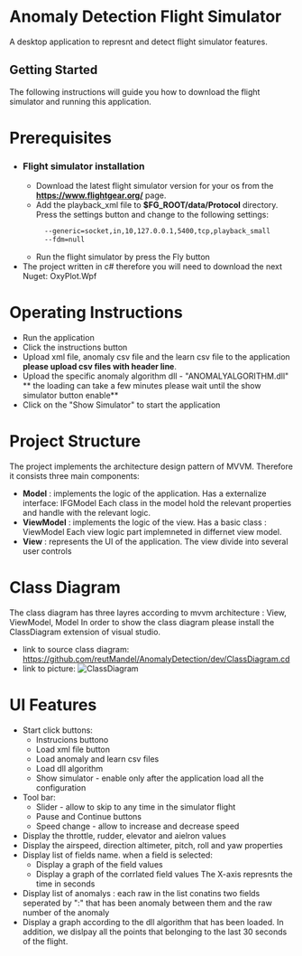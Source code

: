 # Anomaly Detection Flight Simulator

 A desktop application to represnt and detect flight simulator features.
 
## Getting Started

The following instructions will guide you how to download the flight simulator and running this application.
 
# Prerequisites
* ### Flight simulator installation
  * Download the latest flight simulator version for your os from the **https://www.flightgear.org/** page.
  * Add the playback_xml file to **$FG_ROOT/data/Protocol** directory.
   Press the settings button and change to the following settings:
    ```bash
      --generic=socket,in,10,127.0.0.1,5400,tcp,playback_small
      --fdm=null 
    ```
  * Run the flight simulator by press the Fly button
 * The project written in c# therefore you will need to download the next Nuget: OxyPlot.Wpf
 

# Operating Instructions
  * Run the application 
  * Click the instructions button
  * Upload xml file, anomaly csv file and the learn csv file to the application
    **please upload csv files with header line**.
  * Upload the specific anomaly algorithm dll - "ANOMALYALGORITHM.dll"
   ** the loading can take a few minutes please wait until the show simulator button enable**
  * Click on the "Show Simulator" to start the application

# Project Structure
  The project implements the architecture design pattern of MVVM. Therefore it consists three main components: 
  * **Model** : implements the logic of the application. Has a externalize interface: IFGModel
            Each class in the model hold the relevant properties and handle with the relevant logic.
  * **ViewModel** : implements the logic of the view. Has a basic class : ViewModel 
            Each view logic part implemneted in differnet view model.
  * **View** : represents the UI of the application. The view divide into several user controls

# Class Diagram
  The class diagram has three layres according to mvvm architecture : View, ViewModel, Model
  In order to show the class diagram please install the ClassDiagram extension of visual studio.
  * link to source class diagram: https://github.com/reutMandel/AnomalyDetection/dev/ClassDiagram.cd
  * link to picture: ![ClassDiagram](https://github.com/reutMandel/AnomalyDetection/dev/ClassDiagram.png)
  
# UI Features
 * Start click buttons:
   * Instrucions buttono
   * Load xml file button
   * Load anomaly and learn csv files
   * Load dll algorithm
   * Show simulator - enable only after the application load all the configuration 
 * Tool bar:
   * Slider - allow to skip to any time in the simulator flight
   * Pause and Continue buttons
   * Speed change - allow to increase and decrease speed
 * Display the throttle, rudder, elevator and aielron values 
 * Display the airspeed, direction altimeter, pitch, roll and yaw properties 
 * Display list of fields name. when a field is selected:
   * Display a graph of the field values 
   * Display a graph of the corrlated field values 
   The X-axis represnts the time in seconds
 * Display list of anomalys : each raw in the list conatins two fields seperated by ":" that has been anomaly   between them and the raw number of the anomaly
 * Display a graph according to the dll algorithm that has been loaded. In addition, we dislpay all the points   that belonging to the last 30 seconds of the flight. 
